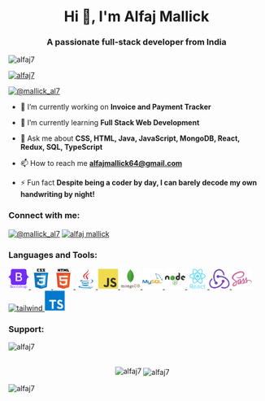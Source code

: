 <h1 align="center">Hi 👋, I'm Alfaj Mallick</h1>
<h3 align="center">A passionate full-stack developer from India</h3>

<p align="left"> <img src="https://komarev.com/ghpvc/?username=alfaj7&label=Profile%20views&color=0e75b6&style=flat" alt="alfaj7" /> </p>

<p align="left"> <a href="https://github.com/ryo-ma/github-profile-trophy"><img src="https://github-profile-trophy.vercel.app/?username=alfaj7" alt="alfaj7" /></a> </p>

<p align="left"> <a href="https://twitter.com/@mallick_al7" target="blank"><img src="https://img.shields.io/twitter/follow/@mallick_al7?logo=twitter&style=for-the-badge" alt="@mallick_al7" /></a> </p>

- 🔭 I’m currently working on **Invoice and Payment Tracker**

- 🌱 I’m currently learning **Full Stack Web Development**

- 💬 Ask me about **CSS, HTML, Java, JavaScript, MongoDB, React, Redux, SQL, TypeScript**

- 📫 How to reach me **alfajmallick64@gmail.com**

- ⚡ Fun fact **Despite being a coder by day, I can barely decode my own handwriting by night!**

<h3 align="left">Connect with me:</h3>
<p align="left">
<a href="https://twitter.com/@mallick_al7" target="blank"><img align="center" src="https://raw.githubusercontent.com/rahuldkjain/github-profile-readme-generator/master/src/images/icons/Social/twitter.svg" alt="@mallick_al7" height="30" width="40" /></a>
<a href="https://linkedin.com/in/alfaj mallick" target="blank"><img align="center" src="https://raw.githubusercontent.com/rahuldkjain/github-profile-readme-generator/master/src/images/icons/Social/linked-in-alt.svg" alt="alfaj mallick" height="30" width="40" /></a>
</p>

<h3 align="left">Languages and Tools:</h3>
<p align="left"> <a href="https://getbootstrap.com" target="_blank" rel="noreferrer"> <img src="https://raw.githubusercontent.com/devicons/devicon/master/icons/bootstrap/bootstrap-plain-wordmark.svg" alt="bootstrap" width="40" height="40"/> </a> <a href="https://www.w3schools.com/css/" target="_blank" rel="noreferrer"> <img src="https://raw.githubusercontent.com/devicons/devicon/master/icons/css3/css3-original-wordmark.svg" alt="css3" width="40" height="40"/> </a> <a href="https://www.w3.org/html/" target="_blank" rel="noreferrer"> <img src="https://raw.githubusercontent.com/devicons/devicon/master/icons/html5/html5-original-wordmark.svg" alt="html5" width="40" height="40"/> </a> <a href="https://www.java.com" target="_blank" rel="noreferrer"> <img src="https://raw.githubusercontent.com/devicons/devicon/master/icons/java/java-original.svg" alt="java" width="40" height="40"/> </a> <a href="https://developer.mozilla.org/en-US/docs/Web/JavaScript" target="_blank" rel="noreferrer"> <img src="https://raw.githubusercontent.com/devicons/devicon/master/icons/javascript/javascript-original.svg" alt="javascript" width="40" height="40"/> </a> <a href="https://www.mongodb.com/" target="_blank" rel="noreferrer"> <img src="https://raw.githubusercontent.com/devicons/devicon/master/icons/mongodb/mongodb-original-wordmark.svg" alt="mongodb" width="40" height="40"/> </a> <a href="https://www.mysql.com/" target="_blank" rel="noreferrer"> <img src="https://raw.githubusercontent.com/devicons/devicon/master/icons/mysql/mysql-original-wordmark.svg" alt="mysql" width="40" height="40"/> </a> <a href="https://nodejs.org" target="_blank" rel="noreferrer"> <img src="https://raw.githubusercontent.com/devicons/devicon/master/icons/nodejs/nodejs-original-wordmark.svg" alt="nodejs" width="40" height="40"/> </a> <a href="https://reactjs.org/" target="_blank" rel="noreferrer"> <img src="https://raw.githubusercontent.com/devicons/devicon/master/icons/react/react-original-wordmark.svg" alt="react" width="40" height="40"/> </a> <a href="https://redux.js.org" target="_blank" rel="noreferrer"> <img src="https://raw.githubusercontent.com/devicons/devicon/master/icons/redux/redux-original.svg" alt="redux" width="40" height="40"/> </a> <a href="https://sass-lang.com" target="_blank" rel="noreferrer"> <img src="https://raw.githubusercontent.com/devicons/devicon/master/icons/sass/sass-original.svg" alt="sass" width="40" height="40"/> </a> <a href="https://tailwindcss.com/" target="_blank" rel="noreferrer"> <img src="https://www.vectorlogo.zone/logos/tailwindcss/tailwindcss-icon.svg" alt="tailwind" width="40" height="40"/> </a> <a href="https://www.typescriptlang.org/" target="_blank" rel="noreferrer"> <img src="https://raw.githubusercontent.com/devicons/devicon/master/icons/typescript/typescript-original.svg" alt="typescript" width="40" height="40"/> </a> </p>

<h3 align="left">Support:</h3>
<p><a href="https://www.buymeacoffee.com/alfaj7"> <img align="left" src="https://cdn.buymeacoffee.com/buttons/v2/default-yellow.png" height="50" width="210" alt="alfaj7" /></a></p><br><br>

<p><img align="left" src="https://github-readme-stats.vercel.app/api/top-langs?username=alfaj7&show_icons=true&locale=en&layout=compact" alt="alfaj7" /></p>

<p>&nbsp;<img align="center" src="https://github-readme-stats.vercel.app/api?username=alfaj7&show_icons=true&locale=en" alt="alfaj7" /></p>

<p><img align="center" src="https://github-readme-streak-stats.herokuapp.com/?user=alfaj7&" alt="alfaj7" /></p>

